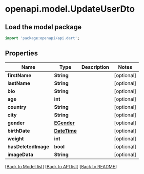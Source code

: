 # openapi.model.UpdateUserDto

## Load the model package
```dart
import 'package:openapi/api.dart';
```

## Properties
Name | Type | Description | Notes
------------ | ------------- | ------------- | -------------
**firstName** | **String** |  | [optional] 
**lastName** | **String** |  | [optional] 
**bio** | **String** |  | [optional] 
**age** | **int** |  | [optional] 
**country** | **String** |  | [optional] 
**city** | **String** |  | [optional] 
**gender** | [**EGender**](EGender.md) |  | [optional] 
**birthDate** | [**DateTime**](DateTime.md) |  | [optional] 
**weight** | **int** |  | [optional] 
**hasDeletedImage** | **bool** |  | [optional] 
**imageData** | **String** |  | [optional] 

[[Back to Model list]](../README.md#documentation-for-models) [[Back to API list]](../README.md#documentation-for-api-endpoints) [[Back to README]](../README.md)


